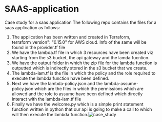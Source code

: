 # SAAS-application
Case study for a saas application
The following repo contains the files for a saas application as follows:
1. The application has been written and created in Terraform, terraform_version": "0.15.0" for AWS cloud.
   Info of the same will be found in the provider.tf file
2. We have the lambda.tf file in which 3 resources have been created 
   viz starting from the s3 bucket, the api gateway and the lamda fucntion.
3. We have the output folder in which the zip file for the lambda function is outputted which is indirectly stored in the s3 bucket that we create.
4. The lambda-iam.tf is the file in which the policy and the role required to execute the lambda function have been defined.
5. Next we have the lambda-policy.json and the lambda-assume-policy.json which are the files in which the permissions which are allowed and the role to assume have been defined which directly interact with the lambda-iam.tf file
6. Finally we have the welcome.py which is a simple print statement function written in python that our api is going to make a call to which will then execute the lambda function.![case_study](https://user-images.githubusercontent.com/77860339/129880213-f8c0a1ce-0afd-4f60-8280-c6196492b00d.png)

